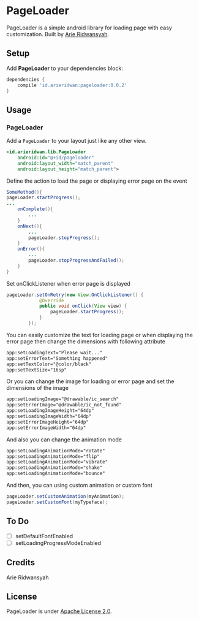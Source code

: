 # PageLoader
PageLoader is a simple android library for loading page with easy customization. Built by [Arie Ridwansyah](https://github.com/arieridwan8).
## Setup
Add __PageLoader__ to your dependencies block:
```groovy
dependencies {
    compile 'id.arieridwan:pageloader:0.0.2'
}
```
## Usage
### PageLoader
Add a `PageLoader` to your layout just like any other view.
```xml
<id.arieridwan.lib.PageLoader
    android:id="@+id/pageloader"
    android:layout_width="match_parent"
    android:layout_height="match_parent">
```
Define the action to load the page or displaying error page on the event
```java
SomeMethod(){
pageLoader.startProgress();
...
    onComplete(){
        ...
    }
    onNext(){
        ...
        pageLoader.stopProgress();
    }
    onError(){
        ...
        pageLoader.stopProgressAndFailed();
    }
}
```
Set onClickListener  when error page is displayed
```java
pageLoader.setOnRetry(new View.OnClickListener() {
            @Override
            public void onClick(View view) {
                pageLoader.startProgress();
            }
        });
```
You can easily customize the text for loading page or when displaying the error page then change the dimensions with following attribute
```xml
app:setLoadingText="Please wait..."
app:setErrorText="Something happened"
app:setTextColor="@color/black"
app:setTextSize="16sp"
```
Or you can change the image for loading or error page and set the dimensions of the image
```xml
app:setLoadingImage="@drawable/ic_search"
app:setErrorImage="@drawable/ic_not_found"
app:setLoadingImageHeight="64dp"
app:setLoadingImageWidth="64dp"
app:setErrorImageHeight="64dp"
app:setErrorImageWidth="64dp"        
```
And also you can change the animation mode
```xml
app:setLoadingAnimationMode="rotate"
app:setLoadingAnimationMode="flip"
app:setLoadingAnimationMode="vibrate"
app:setLoadingAnimationMode="shake"
app:setLoadingAnimationMode="bounce"
```
And then, you can using custom animation or custom font
```java
pageLoader.setCustomAnimation(myAnimation);
pageLoader.setCustomFont(myTypeface);
```
## To Do 
- [ ] setDefaultFontEnabled
- [ ] setLoadingProgressModeEnabled

## Credits
Arie Ridwansyah

## License
PageLoader is under [Apache License 2.0](https://github.com/arieridwan8/pageloader/blob/master/LICENSE.txt).

